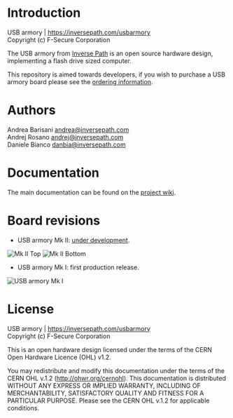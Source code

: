 Introduction
============

USB armory | https://inversepath.com/usbarmory  
Copyright (c) F-Secure Corporation

The USB armory from [Inverse Path](https://inversepath.com) is an open source
hardware design, implementing a flash drive sized computer.

This repository is aimed towards developers, if you wish to purchase a USB
armory board please see the [ordering information](https://inversepath.com/usbarmory#ordering).

Authors
=======

Andrea Barisani <andrea@inversepath.com>  
Andrej Rosano   <andrej@inversepath.com>  
Daniele Bianco  <danbia@inversepath.com>  

Documentation
=============

The main documentation can be found on the
[project wiki](https://github.com/inversepath/usbarmory/wiki).

Board revisions
===============

* USB armory Mk II: [under development](https://github.com/inversepath/usbarmory/wiki/Mk-II-Roadmap).

![Mk II Top](https://github.com/inversepath/usbarmory/wiki/images/armory-mark-two-top.png)
![Mk II Bottom](https://github.com/inversepath/usbarmory/wiki/images/armory-mark-two-bottom.png)

* USB armory Mk I: first production release.

![USB armory Mk I](https://github.com/inversepath/usbarmory/wiki/images/armory-mark-one.png)

License
=======

USB armory | https://inversepath.com/usbarmory  
Copyright (c) F-Secure Corporation

This is an open hardware design licensed under the terms of the CERN Open
Hardware Licence (OHL) v1.2.

You may redistribute and modify this documentation under the terms of the CERN
OHL v.1.2 (http://ohwr.org/cernohl). This documentation is distributed WITHOUT
ANY EXPRESS OR IMPLIED WARRANTY, INCLUDING OF MERCHANTABILITY, SATISFACTORY
QUALITY AND FITNESS FOR A PARTICULAR PURPOSE. Please see the CERN OHL v.1.2 for
applicable conditions.
